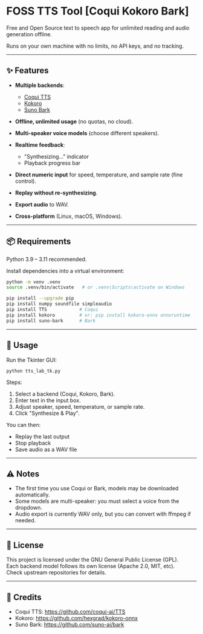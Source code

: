 # FOSS TTS Tool [Coqui Kokoro Bark]
Free and Open Source text to speech app for unlimited reading and audio generation offline. 

Runs on your own machine with no limits, no API keys, and no tracking.

---

## ✨ Features

- **Multiple backends**:  
  - [Coqui TTS](https://github.com/coqui-ai/TTS)  
  - [Kokoro](https://github.com/hexgrad/kokoro-onnx)  
  - [Suno Bark](https://github.com/suno-ai/bark)  

- **Offline, unlimited usage** (no quotas, no cloud).  
- **Multi-speaker voice models** (choose different speakers).  
- **Realtime feedback**:  
  - "Synthesizing…" indicator  
  - Playback progress bar  
- **Direct numeric input** for speed, temperature, and sample rate (fine control).  
- **Replay without re-synthesizing**.  
- **Export audio** to WAV.  
- **Cross-platform** (Linux, macOS, Windows).  

---

## 📦 Requirements

Python 3.9 – 3.11 recommended.  

Install dependencies into a virtual environment:

```bash
python -m venv .venv
source .venv/bin/activate   # or .venv\Scripts\activate on Windows

pip install --upgrade pip
pip install numpy soundfile simpleaudio
pip install TTS            # Coqui
pip install kokoro         # or: pip install kokoro-onnx onnxruntime
pip install suno-bark      # Bark
```

---

## 🚀 Usage

Run the Tkinter GUI:

    python tts_lab_tk.py

Steps:
1. Select a backend (Coqui, Kokoro, Bark).
2. Enter text in the input box.
3. Adjust speaker, speed, temperature, or sample rate.
4. Click "Synthesize & Play".

You can then:
- Replay the last output
- Stop playback
- Save audio as a WAV file

---

## ⚠️ Notes

- The first time you use Coqui or Bark, models may be downloaded automatically.
- Some models are multi-speaker: you must select a voice from the dropdown.
- Audio export is currently WAV only, but you can convert with ffmpeg if needed.

---

## 📜 License

This project is licensed under the GNU General Public License (GPL).  
Each backend model follows its own license (Apache 2.0, MIT, etc).  
Check upstream repositories for details.

---

## 🙌 Credits

- Coqui TTS: https://github.com/coqui-ai/TTS
- Kokoro:    https://github.com/hexgrad/kokoro-onnx
- Suno Bark: https://github.com/suno-ai/bark

